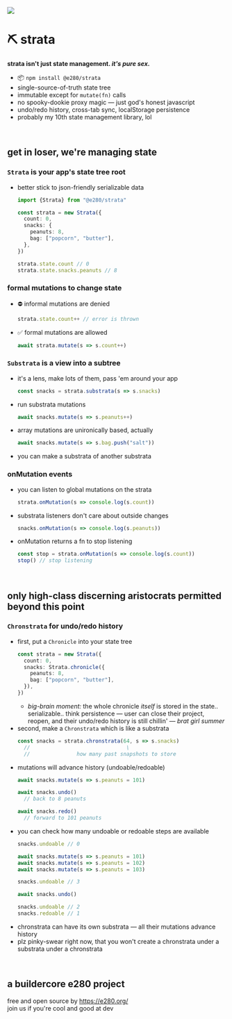 
![](https://i.imgur.com/h7FohWa.jpeg)

# ⛏️ strata

**strata isn't just state management. *it's pure sex.***
- 📦 `npm install @e280/strata`
- single-source-of-truth state tree
- immutable except for `mutate(fn)` calls
- no spooky-dookie proxy magic — just god's honest javascript
- undo/redo history, cross-tab sync, localStorage persistence
- probably my 10th state management library, lol

<br/>

## get in loser, we're managing state

### `Strata` is your app's state tree root
- better stick to json-friendly serializable data
  ```ts
  import {Strata} from "@e280/strata"

  const strata = new Strata({
    count: 0,
    snacks: {
      peanuts: 8,
      bag: ["popcorn", "butter"],
    },
  })

  strata.state.count // 0
  strata.state.snacks.peanuts // 8
  ```

### formal mutations to change state
- ⛔ informal mutations are denied
  ```ts
  strata.state.count++ // error is thrown
  ```
- ✅ formal mutations are allowed
  ```ts
  await strata.mutate(s => s.count++)
  ```

### `Substrata` is a view into a subtree
- it's a lens, make lots of them, pass 'em around your app
  ```ts
  const snacks = strata.substrata(s => s.snacks)
  ```
- run substrata mutations
  ```ts
  await snacks.mutate(s => s.peanuts++)
  ```
- array mutations are unironically based, actually
  ```ts
  await snacks.mutate(s => s.bag.push("salt"))
  ```
- you can make a substrata of another substrata

### onMutation events
- you can listen to global mutations on the strata
  ```ts
  strata.onMutation(s => console.log(s.count))
  ```
- substrata listeners don't care about outside changes
  ```ts
  snacks.onMutation(s => console.log(s.peanuts))
  ```
- onMutation returns a fn to stop listening
  ```ts
  const stop = strata.onMutation(s => console.log(s.count))
  stop() // stop listening
  ```

<br/>

## only high-class discerning aristocrats permitted beyond this point

### `Chronstrata` for undo/redo history
- first, put a `Chronicle` into your state tree
  ```ts
  const strata = new Strata({
    count: 0,
    snacks: Strata.chronicle({
      peanuts: 8,
      bag: ["popcorn", "butter"],
    }),
  })
  ```
  - *big-brain moment:* the whole chronicle *itself* is stored in the state.. serializable.. think persistence — user can close their project, reopen, and their undo/redo history is still chillin' — *brat girl summer*
- second, make a `Chronstrata` which is like a substrata
  ```ts
  const snacks = strata.chronstrata(64, s => s.snacks)
    //                               \
    //               how many past snapshots to store
  ```
- mutations will advance history (undoable/redoable)
  ```ts
  await snacks.mutate(s => s.peanuts = 101)

  await snacks.undo()
    // back to 8 peanuts

  await snacks.redo()
    // forward to 101 peanuts
  ```
- you can check how many undoable or redoable steps are available
  ```ts
  snacks.undoable // 0

  await snacks.mutate(s => s.peanuts = 101)
  await snacks.mutate(s => s.peanuts = 102)
  await snacks.mutate(s => s.peanuts = 103)

  snacks.undoable // 3

  await snacks.undo()

  snacks.undoable // 2
  snacks.redoable // 1
  ```
- chronstrata can have its own substrata — all their mutations advance history
- plz pinky-swear right now, that you won't create a chronstrata under a substrata under a chronstrata

<br/>

## a buildercore e280 project
free and open source by https://e280.org/  
join us if you're cool and good at dev  

